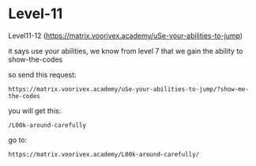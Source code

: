 # Level-11

Level11-12 (https://matrix.voorivex.academy/uSe-your-abilities-to-jump)

it says use your abilities, we know from level 7 that we gain the ability to show-the-codes

so send this request:

```text
https://matrix.voorivex.academy/uSe-your-abilities-to-jump/?show-me-the-codes
```

you will get this:

```text
/L00k-around-carefully
```

go to:

```text
https://matrix.voorivex.academy/L00k-around-carefully/
```
